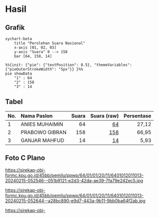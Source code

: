 # Hasil

## Grafik

```mermaid
xychart-beta
    title "Perolehan Suara Nasional"
    x-axis [01, 02, 03]
    y-axis "Suara" 0 --> 158
    bar [64, 158, 14]
```

```mermaid
%%{init: {"pie": {"textPosition": 0.5}, "themeVariables": {"pieOuterStrokeWidth": "5px"}} }%%
pie showData
    "1" : 64
    "2" : 158
    "3" : 14
```

## Tabel

| No. | Nama Paslon    | Suara | Suara (raw) | Persentase |
|:--- |:-------------- | -----:| -----------:| ----------:|
| 1   | ANIES MUHAIMIN | 64    | [64][p-1]   | 27,12      |
| 2   | PRABOWO GIBRAN | 158   | [158][p-2]  | 66,95      |
| 3   | GANJAR MAHFUD  | 14    | [14][p-3]   | 5,93       |


[p-1]: https://github.com/gigit-pemilu/pemilu-2024/blob/main/pilpres/hitung-suara/sub/64-kalimantan-timur/sub/01-paser/sub/01-batu-sopang/sub/2011-batu-kajang/sub/013-tps/sub/paslon-1.txt
[p-2]: https://github.com/gigit-pemilu/pemilu-2024/blob/main/pilpres/hitung-suara/sub/64-kalimantan-timur/sub/01-paser/sub/01-batu-sopang/sub/2011-batu-kajang/sub/013-tps/sub/paslon-2.txt
[p-3]: https://github.com/gigit-pemilu/pemilu-2024/blob/main/pilpres/hitung-suara/sub/64-kalimantan-timur/sub/01-paser/sub/01-batu-sopang/sub/2011-batu-kajang/sub/013-tps/sub/paslon-3.txt

## Foto C Plano

https://sirekap-obj-formc.kpu.go.id/45bb/pemilu/ppwp/64/01/01/20/11/6401012011013-20240215-052546--051b9121-e2d3-42da-ae39-7fa79e242ec5.jpg

https://sirekap-obj-formc.kpu.go.id/45bb/pemilu/ppwp/64/01/01/20/11/6401012011013-20240215-052644--a28bc890-e9d7-443a-9b11-9bb0ba64f2ab.jpg

https://sirekap-obj-formc.kpu.go.id/45bb/pemilu/ppwp/64/01/01/20/11/6401012011013-20240215-052748--51081380-25d6-46a2-a81a-fb2dfc92af90.jpg


## Metadata

| Key        | Value               |
| ---------- | ------------------- |
| Time Stamp | 2024-02-20 11:00:00 |



